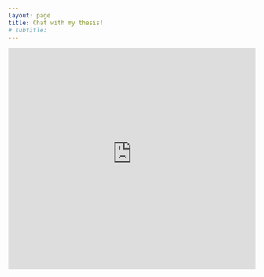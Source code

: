 ```yaml
---
layout: page
title: Chat with my thesis!
# subtitle: 
---
```


<iframe
  src="https://llamaindex-chat-with-app-docs-test0.streamlit.app/?embed=true&embed_options=disable_scrolling"
  height="450"
  style="width:100%;border:none;"
></iframe>